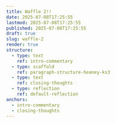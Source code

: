 ```yaml
---
title: Waffle 2!!
date: 2025-07-08T17:25:55
lastmod: 2025-07-08T17:25:55
published: 2025-07-08T17:25:55
draft: true
slug: waffle-2
render: true
structure:
  - type: text
    ref: intro-commentary
  - type: scaffold
    ref: paragraph-structure-heaney-ks3
  - type: text
    ref: closing-thoughts
  - type: reflection
    ref: default-reflection
anchors:
  - intro-commentary
  - closing-thoughts
---
```


<!-- intro-commentary -->

<!-- paragraph-structure-heaney-ks3 -->

<!-- closing-thoughts -->

<!-- default-reflection -->

